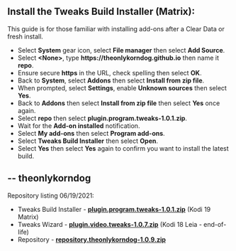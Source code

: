 ## Install the Tweaks Build Installer (Matrix):

This guide is for those familiar with installing add-ons after a Clear Data or fresh install. 

<p align="left">
  <ul>
    <li>Select <strong>System</strong> gear icon, select <strong>File manager</strong> then select <strong>Add Source</strong>.</li>
    <li>Select <strong>&lt;None&gt;</strong>, type <strong>https://theonlykorndog.github.io</strong> then name it <strong>repo</strong>.</li>
    <li>Ensure secure <strong>https</strong> in the URL, check spelling then select <strong>OK</strong>.</li>
    <li>Back to <strong>System</strong>, select <strong>Addons</strong> then select <strong>Install from zip file</strong>.</li>
    <li>When prompted, select <strong>Settings</strong>, enable <strong>Unknown sources</strong> then select <strong>Yes</strong>.</li>
    <li>Back to <strong>Addons</strong> then select <strong>Install from zip file</strong> then select <strong>Yes</strong> once again.</li>
    <li>Select <strong>repo</strong> then select <strong>plugin.program.tweaks-1.0.1.zip</strong>.</li>
    <li>Wait for the <strong>Add-on installed</strong> notification.</li>
    <li>Select <strong>My add-ons</strong> then select <strong>Program add-ons</strong>.</li>
    <li>Select <strong>Tweaks Build Installer</strong> then select <strong>Open</strong>.</li>
    <li>Select <strong>Yes</strong> then select <strong>Yes</strong> again to confirm you want to install the latest build.</li>
  </ul>
</p>

## -- theonlykorndog

Repository listing 06/19/2021:
<p align="left">
  <ul>
    <li>Tweaks Build Installer - <strong><a href="plugin.program.tweaks-1.0.1.zip">plugin.program.tweaks-1.0.1.zip</a></strong> (Kodi 19 Matrix)</li>
    <li>Tweaks Wizard - <strong><a href="plugin.video.tweaks-1.0.7.zip">plugin.video.tweaks-1.0.7.zip</a></strong> (Kodi 18 Leia - end-of-life)</li>
    <li>Repository - <strong><a href="repository.theonlykorndog-1.0.9.zip">repository.theonlykorndog-1.0.9.zip</a></strong></li>
  </ul>
</p>
